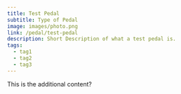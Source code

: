 ```yaml
---
title: Test Pedal
subtitle: Type of Pedal
image: images/photo.png
link: /pedal/test-pedal
description: Short Description of what a test pedal is.
tags:
  - tag1
  - tag2
  - tag3
---
```


This is the additional content?